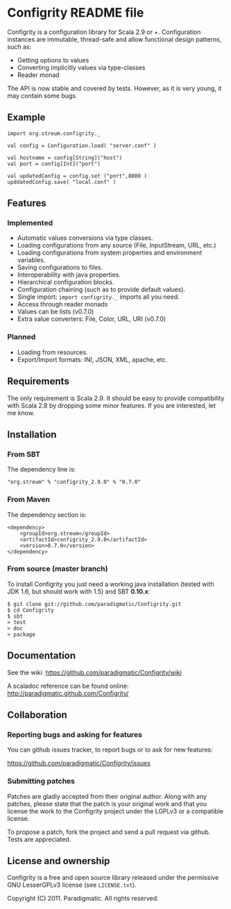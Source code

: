 # Configrity README file #

Configrity is a configuration library for Scala 2.9 or
+. Configuration instances are immutable, thread-safe and allow
functional design patterns, such as:

  - Getting options to values
  - Converting implicitly values via type-classes
  - Reader monad

The API is now stable and covered by tests. However, as it is very young,
it may contain some bugs.

## Example ##

    import org.streum.configrity._
    
    val config = Configuration.load( "server.conf" )

    val hostname = config[String]("host")
    val port = config[Int]("port")

    val updatedConfig = config.set ("port",8080 )
    upddatedConfig.save( "local.conf" )	

## Features ##

### Implemented ###

  - Automatic values conversions via type classes.
  - Loading configurations from any source (File, InputStream, URL, etc.)
  - Loading configurations from system properties and environment variables.
  - Saving configurations to files.
  - Interoperability with java properties.
  - Hierarchical configuration blocks.
  - Configuration chaining (such as to provide default values).
  - Single import: `import configrity._` imports all you need.
  - Access through reader monads
  - Values can be lists (v0.7.0)
  - Extra value converters: File, Color, URL, URI (v0.7.0)

### Planned ###
  
  - Loading from resources.
  - Export/Import formats: INI, JSON, XML, apache, etc.

## Requirements ##

The only requirement is Scala 2.9. It should be easy to provide
compatibility with Scala 2.8 by dropping some minor features. If you
are interested, let me know.

## Installation ##

### From SBT ###

The dependency line is:

    "org.streum" % "configrity_2.9.0" % "0.7.0"

### From Maven ###

The dependency section is:

    <dependency>
        <groupId>org.streum</groupId>
        <artifactId>configrity_2.9.0</artifactId>
        <version>0.7.0</version>
    </dependency>

### From source (master branch) ###

To install Configrity you just need a working java installation (tested with
JDK 1.6, but should work with 1.5) and SBT **0.10.x**:

    $ git clone git://github.com/paradigmatic/Configrity.git
    $ cd Configrity
    $ sbt
    > test
    > doc
    > package

## Documentation ##

See the wiki: <https://github.com/paradigmatic/Configrity/wiki>

A scaladoc reference can be found online: 
<http://paradigmatic.github.com/Configrity/>

## Collaboration

### Reporting bugs and asking for features

You can github issues tracker, to report bugs or to ask for new features:

https://github.com/paradigmatic/Configrity/issues

### Submitting patches

Patches are gladly accepted from their original author. Along with any
patches, please state that the patch is your original work and that
you license the work to the Configrity project under the LGPLv3 or
a compatible license.

To propose a patch, fork the project and send a pull request via
github. Tests are appreciated.

## License and ownership ##

Configrity is a free and open source library released under the
permissive GNU LesserGPLv3 license (see `LICENSE.txt`).

Copyright (C) 2011. Paradigmatic. All rights reserved.
